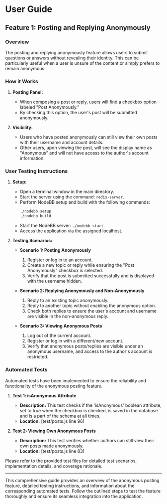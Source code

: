 # User Guide

## Feature 1: Posting and Replying Anonymously

### Overview
The posting and replying anonymously feature allows users to submit questions or answers without revealing their identity. This can be particularly useful when a user is unsure of the content or simply prefers to remain anonymous.

### How it Works
1. **Posting Panel:**
   - When composing a post or reply, users will find a checkbox option labeled "Post Anonymously."
   - By checking this option, the user's post will be submitted anonymously.

2. **Visibility:**
   - Users who have posted anonymously can still view their own posts with their username and account details.
   - Other users, upon viewing the post, will see the display name as "Anonymous" and will not have access to the author's account information.

### User Testing Instructions
1. **Setup:**
   - Open a terminal window in the main directory.
   - Start the server using the command: `redis-server`.
   - Perform NodeBB setup and build with the following commands:
     ```bash
     ./nodebb setup
     ./nodebb build
     ```
   - Start the NodeBB server: `./nodebb start`.
   - Access the application via the assigned localhost.

2. **Testing Scenarios:**
   - **Scenario 1: Posting Anonymously**
     1. Register or log in to an account.
     2. Create a new topic or reply while ensuring the "Post Anonymously" checkbox is selected.
     3. Verify that the post is submitted successfully and is displayed with the username hidden.

   - **Scenario 2: Replying Anonymously and Non-Anonymously**
     1. Reply to an existing topic anonymously.
     2. Reply to another topic without enabling the anonymous option.
     3. Check both replies to ensure the user's account and username are visible in the non-anonymous reply.

   - **Scenario 3: Viewing Anonymous Posts**
     1. Log out of the current account.
     2. Register or log in with a different/new account.
     3. Verify that anonymous posts/replies are visible under an anonymous username, and access to the author's account is restricted.

### Automated Tests
Automated tests have been implemented to ensure the reliability and functionality of the anonymous posting feature.

1. **Test 1: isAnonymous Attribute**
   - **Description:** This test checks if the 'isAnonymous' boolean attribute, set to true when the checkbox is checked, is saved in the database and is a part of the schema at all times.
   - **Location:** [test/posts.js line 96]

2. **Test 2: Viewing Own Anonymous Posts**
   - **Description:** This test verifies whether authors can still view their own posts made anonymously.
   - **Location:** [test/posts.js line 83]

Please refer to the provided test files for detailed test scenarios, implementation details, and coverage rationale.

---

This comprehensive guide provides an overview of the anonymous posting feature, detailed testing instructions, and information about the corresponding automated tests. Follow the outlined steps to test the feature thoroughly and ensure its seamless integration into the application.
